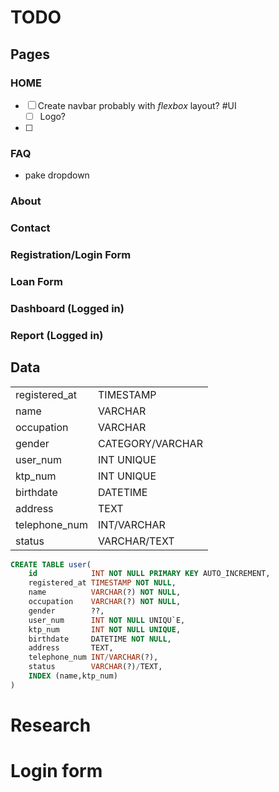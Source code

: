 # TODO

## Pages

### HOME
- [ ] Create navbar probably with *flexbox* layout? #UI
    - [ ] Logo?
- [ ] 

### FAQ

- pake dropdown 

### About

### Contact

### Registration/Login Form

### Loan Form

### Dashboard (Logged in)

### Report (Logged in)


## Data

|               |                  |
|---------------|------------------|
| registered_at | TIMESTAMP        |
| name          | VARCHAR          |
| occupation    | VARCHAR          |
| gender        | CATEGORY/VARCHAR | ??
| user_num      | INT UNIQUE       |
| ktp_num       | INT UNIQUE       |
| birthdate     | DATETIME         |
| address       | TEXT             |
| telephone_num | INT/VARCHAR      | ??
| status        | VARCHAR/TEXT     | ??

```sql
CREATE TABLE user(
    id            INT NOT NULL PRIMARY KEY AUTO_INCREMENT,
    registered_at TIMESTAMP NOT NULL,
    name          VARCHAR(?) NOT NULL,
    occupation    VARCHAR(?) NOT NULL,
    gender        ??,
    user_num      INT NOT NULL UNIQU`E,
    ktp_num       INT NOT NULL UNIQUE,
    birthdate     DATETIME NOT NULL,
    address       TEXT,
    telephone_num INT/VARCHAR(?),
    status        VARCHAR(?)/TEXT,
    INDEX (name,ktp_num)
)
```
# Research
# Login form
